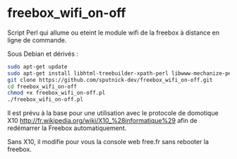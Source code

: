 freebox_wifi_on-off
===================

Script Perl qui allume ou eteint le module wifi de la freebox à distance en ligne de commande.

Sous Debian et dérivés :
```bash
sudo apt-get update
sudo apt-get install libhtml-treebuilder-xpath-perl libwww-mechanize-perl
git clone https://github.com/sputnick-dev/freebox_wifi_on-off.git
cd freebox_wifi_on-off
chmod +x freebox_wifi_on-off.pl
./freebox_wifi_on-off.pl
```

Il est prévu à la base pour une utilisation avec le protocole de domotique X10 http://fr.wikipedia.org/wiki/X10_%28informatique%29 afin de redémarrer la Freebox automatiquement.

Sans X10, il modifie pour vous la console web free.fr sans rebooter la freebox.
